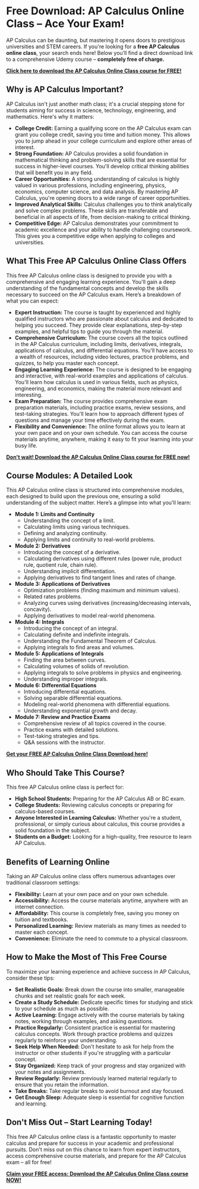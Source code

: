 # Free Download: AP Calculus Online Class – Ace Your Exam!

AP Calculus can be daunting, but mastering it opens doors to prestigious universities and STEM careers. If you're looking for a **free AP Calculus online class**, your search ends here! Below you’ll find a direct download link to a comprehensive Udemy course – **completely free of charge.**

[**Click here to download the AP Calculus Online Class course for FREE!**](https://udemywork.com/ap-calculus-online-class)

## Why is AP Calculus Important?

AP Calculus isn't just another math class; it's a crucial stepping stone for students aiming for success in science, technology, engineering, and mathematics. Here's why it matters:

*   **College Credit:** Earning a qualifying score on the AP Calculus exam can grant you college credit, saving you time and tuition money. This allows you to jump ahead in your college curriculum and explore other areas of interest.
*   **Strong Foundation:** AP Calculus provides a solid foundation in mathematical thinking and problem-solving skills that are essential for success in higher-level courses. You'll develop critical thinking abilities that will benefit you in any field.
*   **Career Opportunities:** A strong understanding of calculus is highly valued in various professions, including engineering, physics, economics, computer science, and data analysis. By mastering AP Calculus, you're opening doors to a wide range of career opportunities.
*   **Improved Analytical Skills:** Calculus challenges you to think analytically and solve complex problems. These skills are transferable and beneficial in all aspects of life, from decision-making to critical thinking.
*   **Competitive Edge:** AP Calculus demonstrates your commitment to academic excellence and your ability to handle challenging coursework. This gives you a competitive edge when applying to colleges and universities.

## What This Free AP Calculus Online Class Offers

This free AP Calculus online class is designed to provide you with a comprehensive and engaging learning experience. You'll gain a deep understanding of the fundamental concepts and develop the skills necessary to succeed on the AP Calculus exam. Here’s a breakdown of what you can expect:

*   **Expert Instruction:** The course is taught by experienced and highly qualified instructors who are passionate about calculus and dedicated to helping you succeed. They provide clear explanations, step-by-step examples, and helpful tips to guide you through the material.
*   **Comprehensive Curriculum:** The course covers all the topics outlined in the AP Calculus curriculum, including limits, derivatives, integrals, applications of calculus, and differential equations. You'll have access to a wealth of resources, including video lectures, practice problems, and quizzes, to help you master each concept.
*   **Engaging Learning Experience:** The course is designed to be engaging and interactive, with real-world examples and applications of calculus. You'll learn how calculus is used in various fields, such as physics, engineering, and economics, making the material more relevant and interesting.
*   **Exam Preparation:** The course provides comprehensive exam preparation materials, including practice exams, review sessions, and test-taking strategies. You'll learn how to approach different types of questions and manage your time effectively during the exam.
*   **Flexibility and Convenience:** The online format allows you to learn at your own pace and on your own schedule. You can access the course materials anytime, anywhere, making it easy to fit your learning into your busy life.

[**Don't wait! Download the AP Calculus Online Class course for FREE now!**](https://udemywork.com/ap-calculus-online-class)

## Course Modules: A Detailed Look

This AP Calculus online class is structured into comprehensive modules, each designed to build upon the previous one, ensuring a solid understanding of the subject matter. Here’s a glimpse into what you'll learn:

*   **Module 1: Limits and Continuity**
    *   Understanding the concept of a limit.
    *   Calculating limits using various techniques.
    *   Defining and analyzing continuity.
    *   Applying limits and continuity to real-world problems.
*   **Module 2: Derivatives**
    *   Introducing the concept of a derivative.
    *   Calculating derivatives using different rules (power rule, product rule, quotient rule, chain rule).
    *   Understanding implicit differentiation.
    *   Applying derivatives to find tangent lines and rates of change.
*   **Module 3: Applications of Derivatives**
    *   Optimization problems (finding maximum and minimum values).
    *   Related rates problems.
    *   Analyzing curves using derivatives (increasing/decreasing intervals, concavity).
    *   Applying derivatives to model real-world phenomena.
*   **Module 4: Integrals**
    *   Introducing the concept of an integral.
    *   Calculating definite and indefinite integrals.
    *   Understanding the Fundamental Theorem of Calculus.
    *   Applying integrals to find areas and volumes.
*   **Module 5: Applications of Integrals**
    *   Finding the area between curves.
    *   Calculating volumes of solids of revolution.
    *   Applying integrals to solve problems in physics and engineering.
    *   Understanding improper integrals.
*   **Module 6: Differential Equations**
    *   Introducing differential equations.
    *   Solving separable differential equations.
    *   Modeling real-world phenomena with differential equations.
    *   Understanding exponential growth and decay.
*   **Module 7: Review and Practice Exams**
    *   Comprehensive review of all topics covered in the course.
    *   Practice exams with detailed solutions.
    *   Test-taking strategies and tips.
    *   Q&A sessions with the instructor.

[**Get your FREE AP Calculus Online Class Download here!**](https://udemywork.com/ap-calculus-online-class)

## Who Should Take This Course?

This free AP Calculus online class is perfect for:

*   **High School Students:** Preparing for the AP Calculus AB or BC exam.
*   **College Students:** Reviewing calculus concepts or preparing for calculus-based courses.
*   **Anyone Interested in Learning Calculus:** Whether you're a student, professional, or simply curious about calculus, this course provides a solid foundation in the subject.
*   **Students on a Budget:** Looking for a high-quality, free resource to learn AP Calculus.

## Benefits of Learning Online

Taking an AP Calculus online class offers numerous advantages over traditional classroom settings:

*   **Flexibility:** Learn at your own pace and on your own schedule.
*   **Accessibility:** Access the course materials anytime, anywhere with an internet connection.
*   **Affordability:** This course is completely free, saving you money on tuition and textbooks.
*   **Personalized Learning:** Review materials as many times as needed to master each concept.
*   **Convenience:** Eliminate the need to commute to a physical classroom.

## How to Make the Most of This Free Course

To maximize your learning experience and achieve success in AP Calculus, consider these tips:

*   **Set Realistic Goals:** Break down the course into smaller, manageable chunks and set realistic goals for each week.
*   **Create a Study Schedule:** Dedicate specific times for studying and stick to your schedule as much as possible.
*   **Active Learning:** Engage actively with the course materials by taking notes, working through examples, and asking questions.
*   **Practice Regularly:** Consistent practice is essential for mastering calculus concepts. Work through practice problems and quizzes regularly to reinforce your understanding.
*   **Seek Help When Needed:** Don't hesitate to ask for help from the instructor or other students if you're struggling with a particular concept.
*   **Stay Organized:** Keep track of your progress and stay organized with your notes and assignments.
*   **Review Regularly:** Review previously learned material regularly to ensure that you retain the information.
*   **Take Breaks:** Take regular breaks to avoid burnout and stay focused.
*   **Get Enough Sleep:** Adequate sleep is essential for cognitive function and learning.

## Don't Miss Out – Start Learning Today!

This free AP Calculus online class is a fantastic opportunity to master calculus and prepare for success in your academic and professional pursuits. Don't miss out on this chance to learn from expert instructors, access comprehensive course materials, and prepare for the AP Calculus exam – all for free!

[**Claim your FREE access: Download the AP Calculus Online Class course NOW!**](https://udemywork.com/ap-calculus-online-class)
